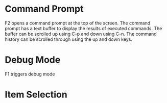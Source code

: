 # Command Prompt
F2 opens a command prompt at the top of the screen. The command prompt has a text buffer to display
the results of executed commands. The buffer can be scrolled up using C-p and down using C-n.
The command history can be scrolled through using the up and down keys.

# Debug Mode
F1 triggers debug mode

# Item Selection
